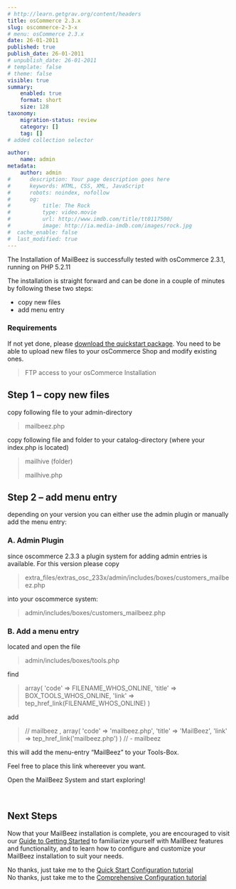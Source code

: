 ```yaml
---
# http://learn.getgrav.org/content/headers
title: osCommerce 2.3.x
slug: oscommerce-2-3-x
# menu: osCommerce 2.3.x
date: 26-01-2011
published: true
publish_date: 26-01-2011
# unpublish_date: 26-01-2011
# template: false
# theme: false
visible: true
summary:
    enabled: true
    format: short
    size: 128
taxonomy:
    migration-status: review
    category: []
    tag: []
# added collection selector

author:
    name: admin
metadata:
    author: admin
#      description: Your page description goes here
#      keywords: HTML, CSS, XML, JavaScript
#      robots: noindex, nofollow
#      og:
#          title: The Rock
#          type: video.movie
#          url: http://www.imdb.com/title/tt0117500/
#          image: http://ia.media-imdb.com/images/rock.jpg
#  cache_enable: false
#  last_modified: true
---
```


The Installation of MailBeez is successfully tested with osCommerce 2.3.1, running on PHP 5.2.11

The installation is straight forward and can be done in a couple of minutes by following these two steps:

- copy new files
- add menu entry

### Requirements

If not yet done, please [download the quickstart package](http://www.mailbeez.com/quickstart/?id=1&lang=en). You need to be able to upload new files to your osCommerce Shop and modify existing ones.

> FTP access to your osCommerce Installation

## Step 1 – copy new files

copy following file to your admin-directory

> mailbeez.php

copy following file and folder to your catalog-directory (where your index.php is located)

> mailhive (folder)
> 
> mailhive.php

## Step 2 – add menu entry

depending on your version you can either use the admin plugin or manually add the menu entry:

### A. Admin Plugin

since oscommerce 2.3.3 a plugin system for adding admin entries is available. For this version please copy

> extra\_files/extras\_osc\_233x/admin/includes/boxes/customers\_mailbeez.php

into your oscommerce system:

> admin/includes/boxes/customers\_mailbeez.php

### B. Add a menu entry

located and open the file

> admin/includes/boxes/tools.php

find

> array(
>         'code' => FILENAME_WHOS_ONLINE,
>         'title' => BOX_TOOLS_WHOS_ONLINE,
>         'link' => tep_href_link(FILENAME_WHOS_ONLINE)
>     )

add

> // mailbeez
>     ,
>     array(
>         'code' => 'mailbeez.php',
>         'title' => 'MailBeez',
>         'link' => tep_href_link('mailbeez.php')
>     )
>     // - mailbeez

this will add the menu-entry “MailBeez” to your Tools-Box.

Feel free to place this link whereever you want.

Open the MailBeez System and start exploring!

 

## Next Steps

Now that your MailBeez installation is complete, you are encouraged to visit our [ Guide to Getting Started](http://www.mailbeez.com/documentation/tutorials/guide-to-getting-started/) to familiarize yourself with MailBeez features and functionality, and to learn how to configure and customize your MailBeez installation to suit your needs.

No thanks, just take me to the [Quick Start Configuration tutorial](http://www.mailbeez.com/documentation/tutorials/mailbeez-quick-start-configuration-tutorial/)  
 No thanks, just take me to the [Comprehensive Configuration tutorial](http://www.mailbeez.com/documentation/tutorials/mailbeez-comprehensive-configuration-tutorial/)
